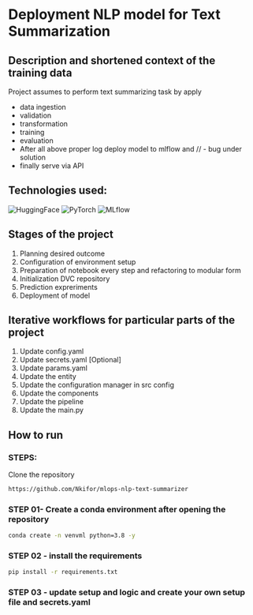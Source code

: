# Deployment NLP model for Text Summarization



## Description and shortened context of the training data
Project assumes to perform text summarizing task by apply
- data ingestion
- validation
- transformation
- training
- evaluation
- After all above proper log deploy model to mlflow and // - bug under solution
- finally serve via API


## Technologies used:

![HuggingFace](https://img.shields.io/badge/huggingface-%23F37626.svg?style=for-the-badge&logo=huggingface&logoColor=white)
![PyTorch](https://img.shields.io/badge/pytorch-%23EE4C2C.svg?style=for-the-badge&logo=pytorch&logoColor=white)
![MLflow](https://img.shields.io/badge/mlflow-%23d9ead3.svg?style=for-the-badge&logo=numpy&logoColor=blue)




## Stages of the project

1. Planning desired outcome
2. Configuration of environment setup
3. Preparation of notebook every step and refactoring to modular form
4. Initialization DVC repository
5. Prediction expreriments
6. Deployment of model


## Iterative workflows for particular parts of the project

1. Update config.yaml
2. Update secrets.yaml [Optional]
3. Update params.yaml
4. Update the entity
5. Update the configuration manager in src config
6. Update the components
7. Update the pipeline
8. Update the main.py





## How to run

### STEPS:

Clone the repository

```bash
https://github.com/Nkifor/mlops-nlp-text-summarizer
```
### STEP 01- Create a conda environment after opening the repository

```bash
conda create -n venvml python=3.8 -y
```



### STEP 02 - install the requirements
```bash
pip install -r requirements.txt
```


### STEP 03 - update setup and logic and create your own setup file and secrets.yaml

